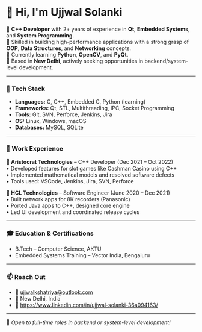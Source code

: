 # 👋 Hi, I'm Ujjwal Solanki

🎯 **C++ Developer** with 2+ years of experience in **Qt**, **Embedded Systems**, and **System Programming**.  
🔧 Skilled in building high-performance applications with a strong grasp of **OOP**, **Data Structures**, and **Networking** concepts.  
🌱 Currently learning **Python**, **OpenCV**, and **PyQt**.  
📍 Based in **New Delhi**, actively seeking opportunities in backend/system-level development.

---

### 🔧 Tech Stack
- **Languages:** C, C++, Embedded C, Python (learning)
- **Frameworks:** Qt, STL, Multithreading, IPC, Socket Programming
- **Tools:** Git, SVN, Perforce, Jenkins, Jira
- **OS:** Linux, Windows, macOS
- **Databases:** MySQL, SQLite

---

### 🧠 Work Experience

**🔹 Aristocrat Technologies** – C++ Developer (Dec 2021 – Oct 2022)  
• Developed features for slot games like Cashman Casino using C++  
• Implemented mathematical models and resolved software defects  
• Tools used: VSCode, Jenkins, Jira, SVN, Perforce  

**🔹 HCL Technologies** – Software Engineer (June 2020 – Dec 2021)  
• Built network apps for 8K recorders (Panasonic)  
• Ported Java apps to C++, designed core engine  
• Led UI development and coordinated release cycles

---

### 🎓 Education & Certifications
- B.Tech – Computer Science, AKTU
- Embedded Systems Training – Vector India, Bengaluru


---

### 📫 Reach Out
- 📧 ujjwalkshatriya@outlook.com  
- 📍 New Delhi, India  
- 💼 https://www.linkedin.com/in/ujjwal-solanki-36a094163/

---

🚀 *Open to full-time roles in backend or system-level development!*
